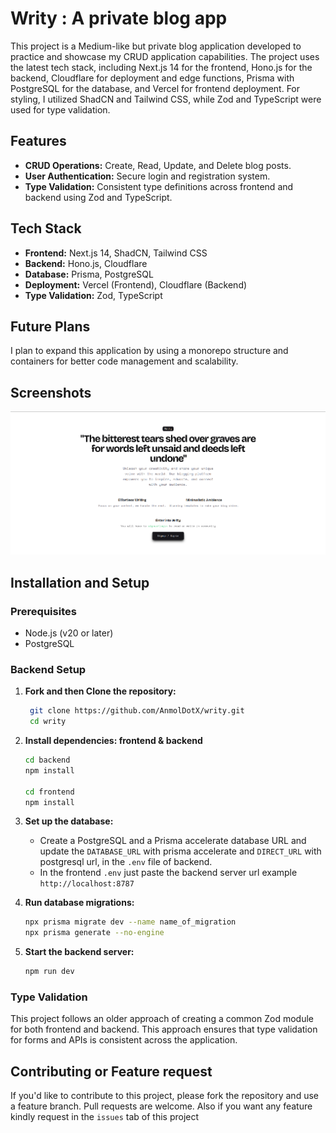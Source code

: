 # Writy : A private blog app

This project is a Medium-like but private blog application developed to practice and showcase my CRUD application capabilities. The project uses the latest tech stack, including Next.js 14 for the frontend, Hono.js for the backend, Cloudflare for deployment and edge functions, Prisma with PostgreSQL for the database, and Vercel for frontend deployment. For styling, I utilized ShadCN and Tailwind CSS, while Zod and TypeScript were used for type validation.

## Features

- **CRUD Operations:** Create, Read, Update, and Delete blog posts.
- **User Authentication:** Secure login and registration system.
- **Type Validation:** Consistent type definitions across frontend and backend using Zod and TypeScript.

## Tech Stack

- **Frontend:** Next.js 14, ShadCN, Tailwind CSS
- **Backend:** Hono.js, Cloudflare
- **Database:** Prisma, PostgreSQL
- **Deployment:** Vercel (Frontend), Cloudflare (Backend)
- **Type Validation:** Zod, TypeScript

## Future Plans

I plan to expand this application by using a monorepo structure and containers for better code management and scalability.

## Screenshots

![Homepage](/readmeAssets/home.png)

## Installation and Setup

### Prerequisites

- Node.js (v20 or later)
- PostgreSQL

### Backend Setup

1. **Fork and then Clone the repository:**
   ```bash
    git clone https://github.com/AnmolDotX/writy.git
    cd writy
   ```

2. **Install dependencies: frontend & backend**
   ```bash
   cd backend
   npm install

   cd frontend
   npm install
   ```

3. **Set up the database:**
   - Create a PostgreSQL and a Prisma accelerate database URL and update the `DATABASE_URL` with prisma accelerate and `DIRECT_URL` with postgresql url, in the `.env` file of backend.
   - In the frontend `.env` just paste the backend server url example `http://localhost:8787`

4. **Run database migrations:**
   ```bash
   npx prisma migrate dev --name name_of_migration
   npx prisma generate --no-engine
   ```

5. **Start the backend server:**
   ```bash
   npm run dev
   ```

### Type Validation

This project follows an older approach of creating a common Zod module for both frontend and backend. This approach ensures that type validation for forms and APIs is consistent across the application.

## Contributing or Feature request

If you'd like to contribute to this project, please fork the repository and use a feature branch. Pull requests are welcome. Also if you want any feature kindly request in the `issues` tab of this project
